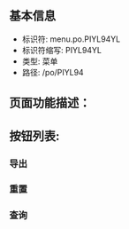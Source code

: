 
## 基本信息

- 标识符: menu.po.PIYL94YL
- 标识符缩写: PIYL94YL
- 类型: 菜单
- 路径: /po/PIYL94

## 页面功能描述：





## 按钮列表:


### 导出



### 重置



### 查询


